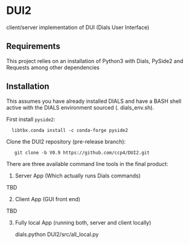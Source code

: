 # DUI2
client/server implementation of DUI (Dials User Interface)

## Requirements

This project relies on an installation of Python3 with Dials, PySide2 and Requests among other dependencies

## Installation

This assumes you have already installed DIALS and have a BASH shell active with the DIALS environment sourced (. dials_env.sh).

First install `pyside2`:

      libtbx.conda install -c conda-forge pyside2

Clone the DUI2 repository (pre-release branch):

       git clone -b V0.9 https://github.com/ccp4/DUI2.git


There are three available command line tools in the final product:

1. Server App (Which actually runs Dials commands)

TBD

2. Client App (GUI front end)

TBD

3. Fully local App (running both, server and client locally)

      dials.python DUI2/src/all_local.py

